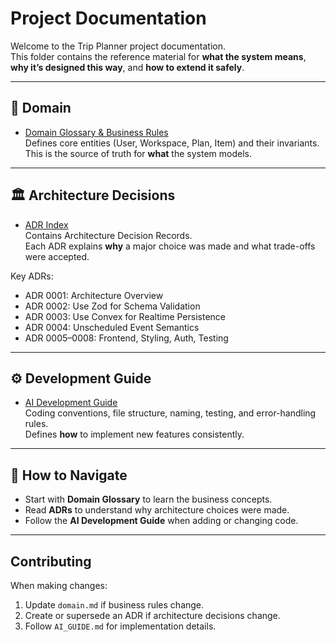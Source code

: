 # Project Documentation

Welcome to the Trip Planner project documentation.  
This folder contains the reference material for **what the system means**, **why it’s designed this way**, and **how to extend it safely**.

---

## 📖 Domain

- [Domain Glossary & Business Rules](./domain.md)  
  Defines core entities (User, Workspace, Plan, Item) and their invariants.  
  This is the source of truth for **what** the system models.  

---

## 🏛 Architecture Decisions

- [ADR Index](./ADR/README.md)  
  Contains Architecture Decision Records.  
  Each ADR explains **why** a major choice was made and what trade-offs were accepted.  

Key ADRs:  
- ADR 0001: Architecture Overview  
- ADR 0002: Use Zod for Schema Validation  
- ADR 0003: Use Convex for Realtime Persistence  
- ADR 0004: Unscheduled Event Semantics  
- ADR 0005–0008: Frontend, Styling, Auth, Testing  

---

## ⚙️ Development Guide

- [AI Development Guide](./AI_GUIDE.md)  
  Coding conventions, file structure, naming, testing, and error-handling rules.  
  Defines **how** to implement new features consistently.  

---

## 🧭 How to Navigate

- Start with **Domain Glossary** to learn the business concepts.  
- Read **ADRs** to understand why architecture choices were made.  
- Follow the **AI Development Guide** when adding or changing code.  

---

## Contributing

When making changes:  
1. Update `domain.md` if business rules change.  
2. Create or supersede an ADR if architecture decisions change.  
3. Follow `AI_GUIDE.md` for implementation details.  